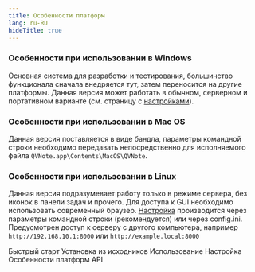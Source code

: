 ```yaml
---
title: Особенности платформ
lang: ru-RU
hideTitle: true
---
```


<div class="row">
<div class="col-12 col-md-8 order-2 order-md-1">

### Особенности при использовании в Windows

Основная система для разработки и тестирования, большинство функционала сначала внедряется тут, затем переносится на другие платформы.
Данная версия может работать в обычном, серверном и портативном варианте (см. страницу с [настройками](/ru/docs/configuration.html)).


### Особенности при использовании в Mac OS

Данная версия поставляется в виде бандла, параметры командной строки необходимо передавать непосредственно для исполняемого файла ```QVNote.app\Contents\MacOS\QVNote```.

### Особенности при использовании в Linux

Данная версия подразумевает работу только в режиме сервера, без иконок в панели задач и прочего.
Для доступа к GUI необходимо использовать современный браузер. [Настройка](/ru/docs/configuration.html) производится через параметры командной строки (рекомендуется) или через config.ini. Предусмотрен доступ к серверу с другого компьютера, например ```http://192.168.10.1:8000``` или ```http://example.local:8000```


</div>
<div class="col-12 col-md-4 order-1 order-md-2 mb-4 mb-sm-0">
<div class="list-group" style="position: sticky; top: 1rem;">
  <router-link to="/ru/docs/" class="list-group-item list-group-item-action">Быстрый старт</router-link>
  <router-link to="/ru/docs/sources.html" class="list-group-item list-group-item-action">Установка из исходников</router-link>
  <router-link to="/ru/docs/usage.html" class="list-group-item list-group-item-action">Использование</router-link>
  <router-link to="/ru/docs/configuration.html" class="list-group-item list-group-item-action">Настройка</router-link>
  <router-link to="/ru/docs/platform_features.html" class="list-group-item list-group-item-action active">Особенности платформ</router-link>
  <router-link to="/ru/docs/api.html" class="list-group-item list-group-item-action">API</router-link>
</div>
</div>


</div>
